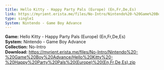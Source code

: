 ```yaml
---
title: Hello Kitty - Happy Party Pals (Europe) (En,Fr,De,Es)
link: https://myrient.erista.me/files/No-Intro/Nintendo%20-%20Game%20Boy%20Advance/Hello%20Kitty%20-%20Happy%20Party%20Pals%20(Europe)%20(En,Fr,De,Es).zip
type: single1
System: Nintendo - Game Boy Advance
---
```

<b>Game:</b> Hello Kitty - Happy Party Pals (Europe) (En,Fr,De,Es)<br>
<b>System:</b> Nintendo - Game Boy Advance<br>
<b>Collection:</b> No-Intro<br>
<b>Download:</b> https://myrient.erista.me/files/No-Intro/Nintendo%20-%20Game%20Boy%20Advance/Hello%20Kitty%20-%20Happy%20Party%20Pals%20(Europe)%20(En,Fr,De,Es).zip